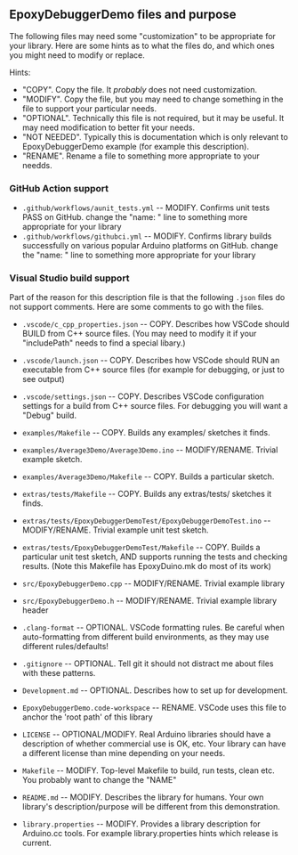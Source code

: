 ## EpoxyDebuggerDemo files and purpose

The following files may need some "customization" to be appropriate for your library.  Here are some hints as to what the files do, and which ones you might need to modify or replace.

Hints:
* "COPY".  Copy the file. It _probably_ does not need customization.
* "MODIFY".  Copy the file, but you may need to change something in the file to support your particular needs.
* "OPTIONAL".  Technically this file is not required, but it may be useful. It may need modification to better fit your needs.
* "NOT NEEDED". Typically this is documentation which is only relevant to EpoxyDebuggerDemo example (for example this description).
* "RENAME".  Rename a file to something more appropriate to your needds.

### GitHub Action support
* `.github/workflows/aunit_tests.yml` -- MODIFY. Confirms unit tests PASS on GitHub.  change the "name: " line to something more appropriate for your library
* `.github/workflows/githubci.yml` -- MODIFY. Confirms library builds successfully on various popular Arduino platforms on GitHub.  change the "name: " line to something more appropriate for your library

### Visual Studio build support
Part of the reason for this description file is that the following `.json` files do not support comments.  Here are some comments to go with the files.

* `.vscode/c_cpp_properties.json` -- COPY. Describes how VSCode should BUILD from C++ source files. (You may need to modify it if your "includePath" needs to find a special libary.)
* `.vscode/launch.json` -- COPY. Describes how VSCode should RUN an executable from C++ source files (for example for debugging, or just to see output)
* `.vscode/settings.json` -- COPY. Describes VSCode configuration settings for a build from C++ source files.  For debugging you will want a "Debug" build.

* `examples/Makefile` -- COPY. Builds any examples/ sketches it finds.
* `examples/Average3Demo/Average3Demo.ino` -- MODIFY/RENAME. Trivial example sketch.
* `examples/Average3Demo/Makefile` -- COPY.  Builds a particular sketch.

* `extras/tests/Makefile` -- COPY. Builds any extras/tests/ sketches it finds.
* `extras/tests/EpoxyDebuggerDemoTest/EpoxyDebuggerDemoTest.ino` -- MODIFY/RENAME. Trivial example unit test sketch.
* `extras/tests/EpoxyDebuggerDemoTest/Makefile` -- COPY.  Builds a particular unit test sketch, AND supports running the tests and checking results. (Note this Makefile has EpoxyDuino.mk do most of its work)

* `src/EpoxyDebuggerDemo.cpp` -- MODIFY/RENAME. Trivial example library
* `src/EpoxyDebuggerDemo.h` -- MODIFY/RENAME. Trivial example library header

* `.clang-format` -- OPTIONAL. VSCode formatting rules. Be careful when auto-formatting from different build environments, as they may use different rules/defaults!
* `.gitignore` -- OPTIONAL. Tell git it should not distract me about files with these patterns.
* `Development.md` -- OPTIONAL. Describes how to set up for development.
* `EpoxyDebuggerDemo.code-workspace` -- RENAME. VSCode uses this file to anchor the 'root path' of this library
* `LICENSE` -- OPTIONAL/MODIFY. Real Arduino libraries should have a description of whether commercial use is OK, etc. Your library can have a different license than mine depending on your needs.
* `Makefile` -- MODIFY.  Top-level Makefile to build, run tests, clean etc. You probably want to change the "NAME"
* `README.md` -- MODIFY.  Describes the library for humans. Your own library's description/purpose will be different from this demonstration.
* `library.properties` -- MODIFY. Provides a library description for Arduino.cc tools.  For example library.properties hints which release is current.

